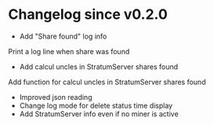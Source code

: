 # Changelog since v0.2.0
- Add "Share found" log info

Print a log line when share was found 
- Add calcul uncles in StratumServer shares found

Add function for calcul uncles in StratumServer shares found 
- Improved json reading 
- Change log mode for delete status time display 
- Add StratumServer info even if no miner is active 
